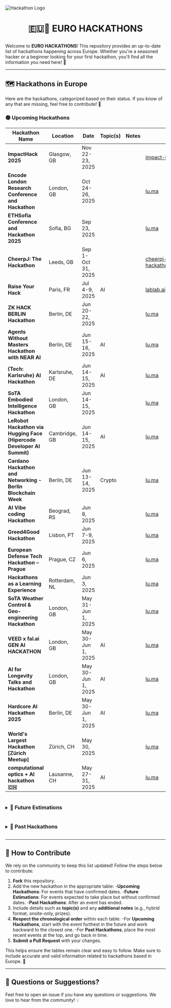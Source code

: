 ![Hackathon Logo](https://user-images.githubusercontent.com/36594527/117592199-10730800-b17b-11eb-84f8-4ffcae8116d4.png)

# <p align="center">🇪🇺🚀 EURO HACKATHONS</p>

Welcome to **EURO HACKATHONS**! This repository provides an up-to-date list of hackathons happening across Europe.
Whether you're a seasoned hacker or a beginner looking for your first hackathon, you'll find all the information you
need here! 🎉

---

## 🗺️ Hackathons in Europe

Here are the hackathons, categorized based on their status. If you know of any that are missing, feel free to
contribute! 🙌

<h3>🟢 Upcoming Hackathons</h3>

| Hackathon Name                                                         | Location      | Date               | Topic(s) | Notes | URL                                                                             |
| ---------------------------------------------------------------------- | ------------- | ------------------ | -------- | ----- | ------------------------------------------------------------------------------- |
| **ImpactHack 2025**                                                    | Glasgow, GB   | Nov 22-23, 2025    |          |       | [impact-hack.com](https://impact-hack.com/)                                     |
| **Encode London Research Conference and Hackathon**                    | London, GB    | Oct 24-26, 2025    |          |       | [lu.ma](https://lu.ma/Encode-London-25)                                         |
| **ETHSofia Conference and Hackathon 2025**                             | Sofia, BG     | Sep 23, 2025       |          |       | [lu.ma](https://lu.ma/v830crl0)                                                 |
| **CheerpJ: The Hackathon**                                             | Leeds, GB     | Sep 1-Oct 31, 2025 |          |       | [cheerpj-the-hackathon.devpost.com](https://cheerpj-the-hackathon.devpost.com/) |
| **Raise Your Hack**                                                    | Paris, FR     | Jul 4-9, 2025      | AI       |       | [lablab.ai](https://lablab.ai/event/raise-your-hack)                            |
| **ZK HACK BERLIN Hackathon**                                           | Berlin, DE    | Jun 20-22, 2025    |          |       | [lu.ma](https://lu.ma/cwj5kakg)                                                 |
| **Agents Without Masters Hackathon with NEAR AI**                      | Berlin, DE    | Jun 15-16, 2025    | AI       |       | [lu.ma](https://lu.ma/3fjkv8r4)                                                 |
| **{Tech: Karlsruhe} AI Hackathon**                                     | Karlsruhe, DE | Jun 14-15, 2025    | AI       |       | [lu.ma](https://lu.ma/karlsruhe)                                                |
| **SoTA Embodied Intelligence Hackathon**                               | London, GB    | Jun 14-15, 2025    |          |       | [lu.ma](https://lu.ma/9slgjcs5)                                                 |
| **LeRobot Hackathon via Hugging Face (Hipercode Developer AI Summit)** | Cambridge, GB | Jun 14-15, 2025    | AI       |       | [lu.ma](https://lu.ma/yxenskjf)                                                 |
| **Cardano Hackathon and Networking - Berlin Blockchain Week**          | Berlin, DE    | Jun 13-14, 2025    | Crypto   |       | [lu.ma](https://lu.ma/2q4mzhav)                                                 |
| **AI Vibe coding Hackathon**                                           | Beograd, RS   | Jun 8, 2025        |          |       | [lu.ma](https://lu.ma/p1eporl4)                                                 |
| **Greed4Good Hackathon**                                               | Lisbon, PT    | Jun 7-9, 2025      |          |       | [lu.ma](https://lu.ma/4wav83bi)                                                 |
| **European Defense Tech Hackathon – Prague**                           | Prague, CZ    | Jun 6, 2025        |          |       | [lu.ma](https://lu.ma/edth-2025-prague)                                         |
| **Hackathons as a Learning Experience**                                | Rotterdam, NL | Jun 3, 2025        |          |       | [lu.ma](https://lu.ma/6gpyn5wg)                                                 |
| **SoTA Weather Control & Geo-engineering Hackathon**                   | London, GB    | May 31-Jun 1, 2025 |          |       | [lu.ma](https://lu.ma/e1zf6atn)                                                 |
| **VEED x fal.ai GEN AI HACKATHON**                                     | London, GB    | May 30-Jun 1, 2025 | AI       |       | [lu.ma](https://lu.ma/989p71d2)                                                 |
| **AI for Longevity Talks and Hackathon**                               | London, GB    | May 30-Jun 1, 2025 | AI       |       | [lu.ma](https://lu.ma/0cqssciw)                                                 |
| **Hardcore AI Hackathon 2025**                                         | Berlin, DE    | May 30-Jun 1, 2025 | AI       |       | [lu.ma](https://lu.ma/hardcore-ai)                                              |
| **World's Largest Hackathon [Zürich Meetup]**                          | Zürich, CH    | May 30, 2025       |          |       | [lu.ma](https://lu.ma/WLH-connect-02)                                           |
| **computational optics + AI hackathon 🇨🇭**                             | Lausanne, CH  | May 27-31, 2025    | AI       |       | [lu.ma](https://lu.ma/fugvly1b)                                                 |

<details>
<summary><h3 style="display:inline-block">🔵 Future Estimations</h3></summary>

| Hackathon Name | Location   | Estimated Date  | Topic(s) | Notes  | URL                                       |
| -------------- | ---------- | --------------- | -------- | ------ | ----------------------------------------- |
| **HackZurich** | Zurich, CH | Mid Sep, 2025   |          | Onsite | [hackzurich.com](https://hackzurich.com/) |
| **ICHack UK**  | London, GB | Early Feb, 2026 |          | Onsite | [ichack.org](https://ichack.org/)         |

</details>

<details>
<summary><h3 style="display:inline-block">🔴 Past Hackathons</h3></summary>

| Hackathon Name                                                    | Location         | Date               | Topic(s)    | Notes  | URL                                                                                                                     |
| ----------------------------------------------------------------- | ---------------- | ------------------ | ----------- | ------ | ----------------------------------------------------------------------------------------------------------------------- |
| **AI Hackathon @ Mashup**                                         | Malmo, SE        | May 26-27, 2025    | AI          |        | [lu.ma](https://lu.ma/mashuphackathon)                                                                                  |
| **{Tech: Paris} AI Hackathon**                                    | Paris, FR        | May 24-25, 2025    | AI          |        | [lu.ma](https://lu.ma/paris-hackathon)                                                                                  |
| **One day of building - CODE x Kombo Hackathon**                  | Berlin, DE       | May 24, 2025       |             |        | [lu.ma](https://lu.ma/f4zjdxja)                                                                                         |
| **Avalanche Summit London Hackathon**                             | London, GB       | May 23-25, 2025    | Crypto      |        | [lu.ma](https://lu.ma/avalanchesummitlondonhackathon)                                                                   |
| **ETHBratislava - Conference & Hackathon**                        | Bratislava, SK   | May 23-24, 2025    |             |        | [lu.ma](https://lu.ma/ncaua5gh)                                                                                         |
| **Hackaburg 2025**                                                | Regensburg, DE   | May 22-24, 2025    |             |        | [hackaburg-2025.devpost.com](https://hackaburg-2025.devpost.com/)                                                       |
| **UX in Motion Hackathon**                                        | Oxford, GB       | May 17, 2025       |             |        | [lu.ma](https://lu.ma/howjgtpo)                                                                                         |
| **Legal Frontier Hackathon: AI & Beyond**                         | Amsterdam, NL    | May 16-18, 2025    | AI          |        | [lu.ma](https://lu.ma/3zq3hk2j)                                                                                         |
| **Cybersecurity Startup Hackathon - UPV edition**                 | València, ES     | May 16, 2025       |             |        | [lu.ma](https://lu.ma/cybersecurity-startup-hackathon-upv-edition)                                                      |
| **GDG AI Hack 2025**                                              | Milan, IT        | May 10-11, 2025    | AI          |        | [gdgaihack.com](https://www.gdgaihack.com/)                                                                             |
| **2025 London Defence Tech Hackathon**                            | London, GB       | May 10-11, 2025    |             |        | [lu.ma](https://lu.ma/5obp6mve)                                                                                         |
| **European Builders League: Copenhagen Hackathon**                | Copenhagen, DK   | May 10-11, 2025    |             |        | [lu.ma](https://lu.ma/copenhagen-ebl)                                                                                   |
| **European Builders League: Madrid Hackathon**                    | Madrid, ES       | May 10, 2025       |             |        | [lu.ma](https://lu.ma/madrid-ebl)                                                                                       |
| **Granola x Vercel Hackathon**                                    | London, GB       | May 10, 2025       |             |        | [lu.ma](https://lu.ma/hjhzhd0j)                                                                                         |
| **Agentic Hackathon II**                                          | Antwerp, BE      | May 10, 2025       |             |        | [lu.ma](https://lu.ma/kwqe0h72)                                                                                         |
| **AI Hackathon**                                                  | Vilnius, LT      | May 9-11, 2025     | AI          |        | [lu.ma](https://lu.ma/w5hudoyd)                                                                                         |
| **AI with MATLAB**                                                | Athens, GR       | May 6, 2025        | AI          |        | [ai-with-matlab-west-attica.devpost.com](https://ai-with-matlab-west-attica.devpost.com/)                               |
| **European Defense Tech Hackathon – Vilnius**                     | Vilnius, LT      | May 4-6, 2025      |             |        | [lu.ma](https://lu.ma/edth-2025-vilnius)                                                                                |
| **Breakout Hackathon Mixer**                                      | Berlin, DE       | May 3, 2025        |             |        | [lu.ma](https://lu.ma/breakoutmixer)                                                                                    |
| **HackUPC 2025**                                                  | Barcelona, ES    | May 2-4, 2025      |             |        | [hackupc.com](https://hackupc.com/)                                                                                     |
| **Solana Buildstation Belgrade @ Breakout Hackathon**             | Belgrade, RS     | Apr 28-May 9, 2025 |             |        | [lu.ma](https://lu.ma/6xz4ybas)                                                                                         |
| **Web3 Hackathon - Bursa**                                        | Bursa, TR        | Apr 26-27, 2025    |             |        | [lu.ma](https://lu.ma/9wp2ivxh)                                                                                         |
| **Pre-YC S25 AI Hackathon by Restack**                            | Berlin, DE       | Apr 26-27, 2025    | AI          |        | [lu.ma](https://lu.ma/pyivp5k1)                                                                                         |
| **Hack Nights in Shieffild x iForge**                             | Shieffild, GB    | Apr 26, 2025       |             |        | [iforge-hn25.devpost.com](https://iforge-hn25.devpost.com/)                                                             |
| **YFN Hackathon {Berlin} 2025**                                   | Berlin, DE       | Apr 25, 2025       |             |        | [lu.ma](https://lu.ma/xy44qoqc)                                                                                         |
| **The Vibe Coders Prague - Hackathon vol.3**                      | Prague, CZ       | Apr 25, 2025       |             |        | [lu.ma](https://lu.ma/s5rtkrde)                                                                                         |
| **AI for Change Hackathon - by Tilda**                            | Stockholm, SE    | Apr 24, 2025       | AI          |        | [lu.ma](https://lu.ma/ctqhbtil)                                                                                         |
| **Q-Hack 2025**                                                   | Mannheim, DE     | Apr 23-24, 2025    |             |        | [q-hack-2025.devpost.com](https://q-hack-2025.devpost.com/)                                                             |
| **MathWorks Hackathon**                                           | Eindhoven, NL    | Apr 23, 2025       |             |        | [mathworks-hackathon-microgrid.devpost.com](https://mathworks-hackathon-microgrid.devpost.com/)                         |
| **Permanance Hackathon Solana Colosseum**                         | Paris, FR        | Apr 19-20, 2025    |             |        | [lu.ma](https://lu.ma/oml1y5zs)                                                                                         |
| **DragonHack**                                                    | Ljubljana, SI    | Apr 12-13, 2025    |             |        | [dragonhack.si](https://dragonhack.si/)                                                                                 |
| **AI Hackathon**                                                  | Zurich, CH       | Apr 11, 2025       | AI          |        | [lu.ma](https://lu.ma/9cnht5pc)                                                                                         |
| **Mistral AI Robotics Hackathon**                                 | Paris, FR        | Apr 11, 2025       | AI          |        | [lu.ma](https://lu.ma/roboticshack)                                                                                     |
| **Brainhack Rome 2025**                                           | Rome, IT         | Apr 8-11, 2025     |             |        | [brainhackrome.github.io](https://brainhackrome.github.io/)                                                             |
| **WebVM: The hackathon II**                                       | Leeds, GB        | Apr 7-14, 2025     |             |        | [webvm-hackathon.devpost.com](https://webvm-hackathon.devpost.com/)                                                     |
| **{Tech: Berlin} AI Hackathon #3**                                | Berlin, DE       | Apr 5-6, 2025      | AI          |        | [lu.ma](https://lu.ma/tech-berlin)                                                                                      |
| **Hackathon: from LLMs to AGENTIC AI**                            | Paris, FR        | Apr 5-6, 2025      | AI          |        | [lu.ma](https://lu.ma/shun5uky)                                                                                         |
| **Delft Hackathon**                                               | Amsterdam, NL    | Apr 5, 2025        |             |        | [lu.ma](https://lu.ma/delft-ebl)                                                                                        |
| **Dark Patterns AI Hackathon**                                    | Zurich, CH       | Apr 4-6, 2025      | AI          |        | [lu.ma](https://lu.ma/yf9l20g2)                                                                                         |
| **Damm x EHub Hackathon**                                         | Barcelona, ES    | Apr 4, 2025        |             |        | [lu.ma](https://lu.ma/7d29o3hp)                                                                                         |
| **AI for Change Hackathon**                                       | Stockholm, SE    | Apr 2, 2025        |             |        | [lu.ma](https://lu.ma/ctqhbtil)                                                                                         |
| **European Defense Tech Hackathon**                               | Amsterdam, NL    | Mar 29-30, 2025    |             |        | [lu.ma](https://lu.ma/wl9nwnq2)                                                                                         |
| **EU Startup Policy Hackathon**                                   | Brussels, BE     | Mar 28, 2025       |             |        | [lu.ma](https://lu.ma/fulj9bp7)                                                                                         |
| **birmingHack**                                                   | Birmingham, GB   | Mar 22-23, 2025    |             |        | [birminghack.com](https://birminghack.com/)                                                                             |
| **Hack of Tomorrow**                                              | Poznan, PL       | Mar 22-23, 2025    |             |        | [hack-of-tomorrow.devpost.com](https://hack-of-tomorrow.devpost.com/)                                                   |
| **Computer Vision Hackathon v.1**                                 | Espoo, FI        | Mar 21-23, 2025    |             |        | [lu.ma](https://lu.ma/xo5onsy7)                                                                                         |
| **HackHPI 2025**                                                  | Potsdam, DE      | Mar 21-22, 2025    |             |        | [hackhpi.org](https://hackhpi.org/)                                                                                     |
| **Start Hack**                                                    | St. Gallen, CH   | Mar 19-21, 2025    |             |        | [startglobal.org](https://www.startglobal.org/start-hack/home)                                                          |
| **CODE HackDay**                                                  | Berlin, DE       | Mar 15, 2025       |             |        | [lu.ma](https://lu.ma/obori6kd)                                                                                         |
| **HackParty 2025**                                                | Rome, IT         | Mar 14, 2025       |             |        | [picampus.it](https://picampus.it/events/hackparty-2025/)                                                               |
| **Master Dev France**                                             | Paris, FC        | Mar 12, 2025       |             |        | [dev.events](https://dev.events/conferences/master-dev-de-france-hv4nlmbu)                                              |
| **Quackathon**                                                    | Dundee, GB       | Mar 8-9, 2025      |             |        | [ducs.dev](https://ducs.dev/)                                                                                           |
| **European Builders League**                                      | Milan, IT        | Mar 8-9, 2025      |             |        | [lu.ma](https://lu.ma/milan-ebl)                                                                                        |
| **DUWiT Hacks**                                                   | Durham, GB       | Mar 1-2, 2025      |             |        | [duwithacks.com](https://duwithacks.com/)                                                                               |
| **AI for Connectivity Hackathon II: Building Resilient Networks** | Barcelona, ES    | Feb 28-Mar 2, 2025 |             |        | [lablab.ai](https://lablab.ai/event/ai-for-connectivity-hackathon-building-resilient-networks)                          |
| **IATA ONE Record Hackathon**                                     | Dublin, IE       | Feb 24-25, 2025    |             |        | [onerecord-dub.devpost.com](https://onerecord-dub.devpost.com/)                                                         |
| **HackSussex 2025**                                               | Brighton, GB     | Feb 22-23, 2025    |             |        | [hacksussex.com](https://www.hacksussex.com/events/hackathon)                                                           |
| **ElevenLabs Worldwide Hackathon**                                | London, GB       | Feb 22-23, 2025    |             | Hybrid | [hackathon.elevenlabs.io](https://hackathon.elevenlabs.io/)                                                             |
| **ElevenLabs Worldwide Hackathon**                                | Warsaw, PL       | Feb 22-23, 2025    |             | Hybrid | [hackathon.elevenlabs.io](https://hackathon.elevenlabs.io/)                                                             |
| **Aston Hack**                                                    | Birmingham, GB   | Feb 22-23, 2025    |             |        | [astonhack.co.uk](https://astonhack.co.uk/)                                                                             |
| **LeedsHack 25**                                                  | Leeds, GB        | Feb 8-9, 2025      |             |        | [luucompsoc.co.uk](https://luucompsoc.co.uk/leedshack)                                                                  |
| **Royal Hackaway v8**                                             | Egham, GB        | Feb 8-9, 2025      |             |        | [royalhackaway.com](https://www.royalhackaway.com/)                                                                     |
| **IC Hack UK**                                                    | London, GB       | Feb 1-2, 2025      |             |        | [ichack.org](https://ichack.org/)                                                                                       |
| **Hackapizza**                                                    | Milan, IT        | Jan 18-19, 2025    |             |        | [hackathon.datapizza.com](https://hackathon.datapizza.com/)                                                             |
| **Data-Driven VC Hackathon**                                      | Paris, FR        | Jan 15, 2025       |             |        | [lu.ma](https://lu.ma/v6gmtjf0)                                                                                         |
| **Berlin Builders x Buena Hackathon**                             | Berlin, DE       | Dec 14, 2024       |             |        | [lu.ma](https://lu.ma/18z0thox)                                                                                         |
| **AI Hack Night**                                                 | Berlin, DE       | Dec 12, 2024       |             |        | [lu.ma](https://lu.ma/hacknight-berlin-12-12-24)                                                                        |
| **AI with MATLAB**                                                | Thessaloniki, GR | Dec 10, 2024       |             |        | [aristotle-hackathon.devpost.com](https://aristotle-hackathon.devpost.com/)                                             |
| **Hack START Munich**                                             | Munich, DE       | Dec 7-8, 2024      |             |        | [lu.ma](https://lu.ma/75nme2q3)                                                                                         |
| **Bio x AI Hack**                                                 | Paris, FR        | Dec 7, 2024        |             |        | [lu.ma](https://lu.ma/nmqgrfws)                                                                                         |
| **CODE HackDay**                                                  | Berlin, DE       | Dec 6, 2024        |             |        | [lu.ma](https://lu.ma/32h2czrx)                                                                                         |
| **LauzHack**                                                      | Lausanne, CH     | Nov 30-Dec 1, 2024 |             |        | [lauzhack.com](https://lauzhack.com/)                                                                                   |
| **Llama Impact Hackathon**                                        | Rome, IT         | Nov 29-Dec 1, 2024 | AI          | Hybrid | [lablab.ai](https://lablab.ai/event/llama-impact-hackathon-rome)                                                        |
| **Hack.Commit.Push**                                              | Lucerne, CH      | Nov 23, 2024       | Open Source |        | [dev.events](https://dev.events/conferences/hack-commit-push-dzq1ba1)                                                   |
| **HackaTUM**                                                      | Munich, DE       | Nov 22-24, 2024    |             |        | [hack.tum.de](https://hack.tum.de/)                                                                                     |
| **Odoo Hackathon**                                                | Ramillies, BE    | Nov 22-24, 2024    |             |        | [dev.events](https://dev.events/conferences/odoo-hackathon-hrkv-dq1)                                                    |
| **Consumer AI Edge Hackathon**                                    | Paris, FR        | Nov 22-23, 2024    |             |        | [lu.ma](https://lu.ma/g0fjf4mb)                                                                                         |
| **Pisa Quantum Fest**                                             | Pisa, IT         | Nov 21-22, 2024    |             |        | [pisa-quantum-festival.github.io](https://pisa-quantum-festival.github.io/)                                             |
| **Llama Impact Hackathon**                                        | London, GB       | Nov 16-17, 2024    | AI          |        | [partiful.com](https://partiful.com/e/1QAQBvswoEIgsWmUIiDY?)                                                            |
| **HackSheffield**                                                 | Sheffield, GB    | Nov 16-17, 2024    |             |        | [hacksheffield.uk](https://hacksheffield.uk/)                                                                           |
| **Neodata Hackatania 2**                                          | Catania, IT      | Nov 15-18, 2024    |             |        | [devpost.com](https://hackatania-2.devpost.com/)                                                                        |
| **The Raccoons Hackathon**                                        | Riga, LV         | Nov 15-17, 2024    |             |        | [dev.events](https://dev.events/conferences/the-raccoons-hackathon-2024-yhvrwzdy)                                       |
| **GreatUniHack**                                                  | Manchester, GB   | Nov 9-10, 2024     |             |        | [greatunihack.com](https://greatunihack.com/)                                                                           |
| **Junction 2024**                                                 | Helsinki, FI     | Nov 8-10, 2024     |             |        | [junction.com](https://www.junction2024.com/)                                                                           |
| **UniHack**                                                       | Timisoara, RO    | Nov 7-10, 2024     |             |        | [unihack.eu](https://unihack.eu/)                                                                                       |
| **DurHack**                                                       | Durham, GB       | Nov 2-3, 2024      |             |        | [durhack.com](https://durhack.com/)                                                                                     |
| **Bio x AI**                                                      | London, GB       | Nov 2-3, 2024      |             |        | [lu.ma](https://lu.ma/nqem2kcg)                                                                                         |
| **Hack Day**                                                      | Cambridge, GB    | Oct 27, 2024       |             |        | [lu.ma](https://lu.ma/o07b5s8m)                                                                                         |
| **HackNotts**                                                     | Nottingham, GB   | Oct 26-27, 2024    |             |        | [hacknotts.com](https://www.hacknotts.com/)                                                                             |
| **Encode London**                                                 | London, GB       | Oct 25-27, 2024    |             |        | [encode.club](https://www.encode.club/encodelondon-24)                                                                  |
| **Cloudflight Coding Contest**                                    | Košice, SK       | Oct 25, 2024       |             |        | [codingcontest.org](https://register.codingcontest.org/listing/44-2024-10-25)                                           |
| **HacktoberFest**                                                 | Camerino, IT     | Oct 16, 2024       |             |        | [eventbrite.com](https://www.eventbrite.com/e/hacktoberfest-2024-tickets-1028950678177?aff=ebdssbdestsearch&keep_tld=1) |
| **NNE AI & ML Hackathon**                                         | Copenhagen, DK   | Oct 15-18, 2024    |             |        | [nne.com](https://www.nne.com/hackathon-2024)                                                                           |
| **Mistral AI x Alan Healthcare**                                  | Paris, FR        | Oct 12-13, 2024    | AI          |        | [partiful.com](https://partiful.com/e/ysBoxA0GtDFiYMSka0o7)                                                             |
| **IATA ONE Record Hackathon**                                     | Istanbul, TU     | Oct 5-6, 2024      |             |        | [devpost.com](https://onerecord-ist.devpost.com/?ref_feature=challenge&ref_medium=discover)                             |
| **IdeaHack!**                                                     | Vallendar, DE    | Oct 3-4, 2024      |             |        | [businessmeetstech.de](https://www.businessmeetstech.de/)                                                               |
| **ICHack UK**                                                     | London, GB       | Feb 3-4, 2024      |             |        | [ichack.org](https://ichack.org/)                                                                                       |

</details>

---

## 🤝 How to Contribute

We rely on the community to keep this list updated! Follow the steps below to contribute:

1. **Fork** this repository.
2. Add the new hackathon in the appropriate table: -**Upcoming Hackathons**: For events that have confirmed
   dates. -**Future Estimations**: For events expected to take place but without confirmed dates. -**Past Hackathons**:
   After an event has ended.
3. Include details such as **topic(s)** and any **additional notes** (e.g., hybrid format, onsite-only, prizes).
4. **Respect the chronological order** within each table: -For **Upcoming Hackathons**, start with the event furthest in
   the future and work backward to the closest one. -For **Past Hackathons**, place the most recent events at the top,
   and go back in time.
5. **Submit a Pull Request** with your changes.

This helps ensure the tables remain clear and easy to follow. Make sure to include accurate and valid information
related to hackathons based in Europe. 🙏

---

## 💬 Questions or Suggestions?

Feel free to open an issue if you have any questions or suggestions. We love to hear from the community! 💡

